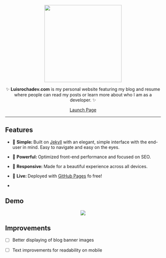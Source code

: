 <div align="center">
<p>
<img src="http://luisrochadev.com/assets/img/logo.png" width="250"/>
</p>


<p>✨ <strong>Luisrochadev.com</strong> is my personal website featuring my blog and resume where people can read my posts or learn more about who I am as a developer. ✨</p>

<p><a href="http://luisrochadev.com" class="btn btn-primary btn-md">Launch Page</a></p>
</div>

---
## Features
* 🔩 <strong>Simple: </strong> Built on [Jekyll](https://jekyllrb.com/) with an elegant, simple interface with the end-user in mind. Easy to navigate and easy on the eyes.

* 💪 <strong>Powerful: </strong> Optimized front-end performance and focused on SEO.

* 📱 <strong>Responsive: </strong> Made for a beautiful experience across all devices. 

* 🎉 <strong>Live: </strong> Deployed with [GitHub Pages](https://pages.github.com/) fo free!
* 
## Demo
<div align="center">
  <img src="http://i.imgur.com/ap0f8vk.jpg"/>
</div>




## Improvements
- [ ] Better displaying of blog banner images
- [ ] Text improvements for readability on mobile


